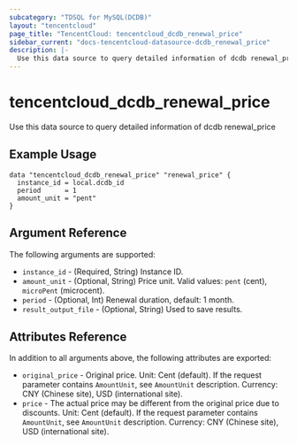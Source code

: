 ```yaml
---
subcategory: "TDSQL for MySQL(DCDB)"
layout: "tencentcloud"
page_title: "TencentCloud: tencentcloud_dcdb_renewal_price"
sidebar_current: "docs-tencentcloud-datasource-dcdb_renewal_price"
description: |-
  Use this data source to query detailed information of dcdb renewal_price
---
```


# tencentcloud_dcdb_renewal_price

Use this data source to query detailed information of dcdb renewal_price

## Example Usage

```hcl
data "tencentcloud_dcdb_renewal_price" "renewal_price" {
  instance_id = local.dcdb_id
  period      = 1
  amount_unit = "pent"
}
```

## Argument Reference

The following arguments are supported:

* `instance_id` - (Required, String) Instance ID.
* `amount_unit` - (Optional, String) Price unit. Valid values: `pent` (cent), `microPent` (microcent).
* `period` - (Optional, Int) Renewal duration, default: 1 month.
* `result_output_file` - (Optional, String) Used to save results.

## Attributes Reference

In addition to all arguments above, the following attributes are exported:

* `original_price` - Original price. Unit: Cent (default). If the request parameter contains `AmountUnit`, see `AmountUnit` description. Currency: CNY (Chinese site), USD (international site).
* `price` - The actual price may be different from the original price due to discounts. Unit: Cent (default). If the request parameter contains `AmountUnit`, see `AmountUnit` description. Currency: CNY (Chinese site), USD (international site).


